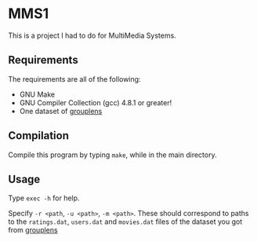 # MMS1
This is a project I had to do for MultiMedia Systems.


## Requirements
The requirements are all of the following:
  * GNU Make
  * GNU Compiler Collection (gcc) 4.8.1 or greater!
  * One dataset of [grouplens](http://www.grouplens.org/)
## Compilation
Compile this program by typing `make`, while in the main directory.

## Usage
Type `exec -h` for help.  

Specify `-r <path`, `-u <path>`, `-m <path>`.
These should correspond to paths to the `ratings.dat`, `users.dat`
and `movies.dat` files of the dataset you got from [grouplens](http://www.grouplens.org/)